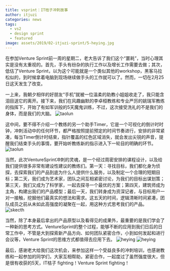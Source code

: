 ```yaml
---
title: vsprint：IT桔子冲刺故事
author: itjuzi
categories: news
tags:
  - vs2
  - design sprint
  - featured
image: assets/2019/02-itjuzi-sprint/5-heying.jpg
---
```

在参加Venture Sprint前一周的星期二，老大告诉了我们这个“噩耗”，当时心理其实是没有太重视的。首先，手头有纷杂的执行工作以及增长工作需要去做；其次，低估了Venture Sprint，以为这个可能就是一个类似其他的workshop，黑客马拉松似的，到时候拿着电脑到现场继续做手头的工作就可以了。然而，一切在2月25日这天发生了改变。

一上来，我朝夕相伴的好朋友“手机”就被一位温柔的助教小姐姐收走了，我只能含泪目送它的离开。接下来，我们在风趣幽默的李卓桓教练和专业严厉的姚瑞军教练的指挥下，开始了有如军训般的5天魔鬼训练，不过，这次接受洗礼的不是我们的身体，而是我们的大脑。
![taolun](/assets/2019/02-itjuzi-sprint/1-taolun.jpg)

这中间，要不得不介绍一个教练的另一个助手Timer，它是一个可视化的倒计时时钟，冲刺活动中的任何环节，都严格按照提前预定的时间节奏进行，安排的非常紧凑，每当Timer倒计时结束，指针覆盖的红色区域消失，就会发出尖锐的声音，提醒我们结束手头的事情，要开始听教练新的指示进入下一轮目的明确的环节。
![taolun](/assets/2019/02-itjuzi-sprint/2-taolun.jpg)

当然，此次VentureSprint冲刺的灵魂，是一个经过周密安排的课程设计，以及给我们提供很多非常有建设性建议的教练们。第一天：寻找目标，我们都化身为侦探，去探索我们的产品到底为什么人提供什么服务，以及制定一个合理的短期目标；第二天，我们成为艺术家，团队之间互相紧密讨论，为我们的目标出谋划策；第三天，我们又成为了科学家，一起去探寻一个最优的方案；第四天，建筑师成为主角，构建出我们的产品模型；最后一天，我们转身成为资深记者，与目标用户一对一接触，挖掘他们最真实的想法和需求。这五天的时间，逻辑清晰时间紧凑，团队成员之前从未如此高强度的凝聚在一起，用这种方式思考我们的产品。
![skecth](/assets/2019/02-itjuzi-sprint/3-skecth.jpg)

当然，除了本身最后拿出的产品原型以及看得见的成果外，最重要的是我们学会了一种新的思考方式。VentureSprint的整个过程，能够不断的应用到我们日后的日常工作中，不管是大到探索新产品方向、如何团队紧密合作，小到如何发起和进行会议等，Venture Sprint的思维方式都值得去应用下去。
![heying](/assets/2019/02-itjuzi-sprint/4-heying.jpg)
![heying](/assets/2019/02-itjuzi-sprint/5-heying.jpg)

最后，感谢老大给我们这次机会，来参加这样一个受益良多的冲刺培训，也感谢教练和一起参加的同学们，大家互相帮助，紧密合作，一起度过了虽然强度很大，但是很有收获的5天，IT桔子 fighting！Venture Sprint fighting！
